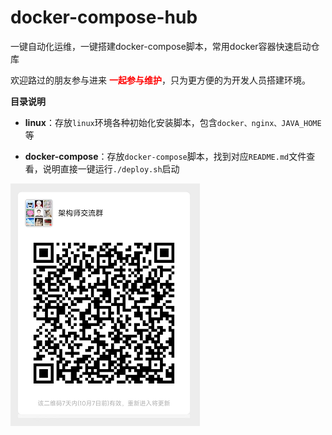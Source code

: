 # docker-compose-hub

一键自动化运维，一键搭建docker-compose脚本，常用docker容器快速启动仓库




欢迎路过的朋友参与进来 <b style="color:red">一起参与维护</b>，只为更方便的为开发人员搭建环境。



**目录说明**

- **linux**：存放`linux`环境各种初始化安装脚本，包含`docker、nginx、JAVA_HOME`等

- **docker-compose**：存放`docker-compose`脚本，找到对应`README.md`文件查看，说明直接一键运行`./deploy.sh`启动





![image-20220930165613845](assets/image-20220930165613845.png)
